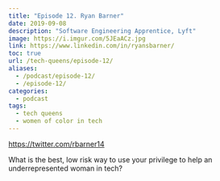 ```yaml
---
title: "Episode 12. Ryan Barner"
date: 2019-09-08
description: "Software Engineering Apprentice, Lyft"
image: https://i.imgur.com/5JEaACz.jpg
link: https://www.linkedin.com/in/ryansbarner/
toc: true
url: /tech-queens/episode-12/
aliases:
  - /podcast/episode-12/
  - /episode-12/
categories:
  - podcast
tags:
  - tech queens
  - women of color in tech
---
```


https://twitter.com/rbarner14

What is the best, low risk way to use your privilege to help an underrepresented woman in tech?
